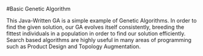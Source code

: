#Basic Genetic Algorithm

This Java-Written GA is a simple example of Genetic Algorithms.
In order to find the given solution, our GA evolves itself consistently, breeding the fittest individuals in a population in order to find our solution efficiently. Search based algorithms are highly useful in many areas of programming such as Product Design and Topology Augmentation.

